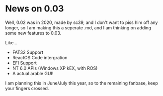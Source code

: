 # News on 0.03
Well, 0.02 was in 2020, made by sc39, and I don't want to piss him off any longer, so I am making this a seperate .md, and I am thinking on adding some new features to 0.03.

Like...

- FAT32 Support
- ReactOS Code intergration
- EFI Support
- NT 6.0 APIs (Windows XP kEX, with ROS)
- A actual arable GUI!

I am planning this in June/July this year, so to the remaining fanbase, keep your fingers crossed.
